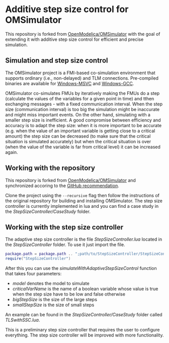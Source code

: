 # Additive step size control for OMSimulator

This repository is forked from [OpenModelica/OMSimulator](https://github.com/OpenModelica/OMSimulator) with the goal of extending it with additive step size control for efficient and precise simulation.

## Simulation and step size control

The OMSimulator project is a FMI-based co-simulation environment that supports ordinary (i.e., non-delayed) and TLM connections. Pre-compiled binaries are available for [Windows-MSVC](https://test.openmodelica.org/hudson/job/OMSimulator-Windows-MSVC/lastSuccessfulBuild/artifact/OMSimulator/install/win/OMSimulator-win-master.zip) and [Windows-GCC](https://test.openmodelica.org/hudson/job/OMSimulator-Windows-GCC/lastSuccessfulBuild/artifact/OMSimulator/install/mingw/OMSimulator-mingw-master.zip).

OMSimulator co-simulates FMUs by iteratively making the FMUs do a step (calculate the values of the variables for a given point in time) and tthen exchanging messages - with a fixed communication interval. When the step size (communication interval) is too big the simulation might be inaccurate and might miss important events. On the other hand, simulating with a smaller step size is inefficient. A good compromise between efficiency and accuracy is to adapt the step size: when it is more important to be accurate (e.g. when the value of an important variable is getting close to a critical amount) the step size can be decreased (to make sure that the critical situation is simulated accurately) but when the critical situation is over (when the value of the variable is far from critical level) it can be increased again.


## Working with the repository

This repository is forked from [OpenModelica/OMSimulator](https://github.com/OpenModelica/OMSimulator) and synchronized accoring to the [GitHub recommendation](https://help.github.com/articles/syncing-a-fork/).

Clone the project using the `--recursive` flag then follow the instructions of the original repository for building and installing OMSimulator. The step size controller is currently implemented in lua and you can find a case study in the _StepSizeController/CaseStudy_ folder.

## Working with the step size controller

The adaptive step size controller is the file _StepSizeController.lua_ located in the _StepSizeController_ folder. To use it just import the file.

```lua
package.path = package.path .. ";path/to/StepSizeController/StepSizeController.lua"
require("StepSizeController")
```

After this you can use the _simulateWithAdaptiveStepSizeControl_ function that takes four parameters:
* _model_ denotes the model to simulate
* _criticalVarName_ is the name of a boolean variable whose value is true when the step size have to be low and false otherwise
* _bigStepSize_ is the size of the large steps
* _smallStepSize_ is the size of small steps

An example can be found in the _StepSizeController/CaseStudy_ folder called _TLSwithSSC.lua_.

This is a preliminary step size controller that requires the user to configure everything. The step size controller will be improved with more functionality.
